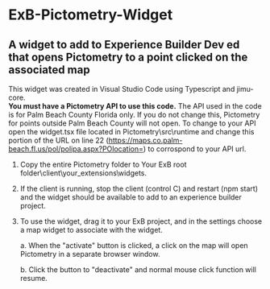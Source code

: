 # ExB-Pictometry-Widget
<h2>A widget to add to Experience Builder Dev ed that opens Pictometry to a point clicked on the associated map</h2>

This widget was created in Visual Studio Code using Typescript and jimu-core.  
<b>You must have a Pictometry API to use this code.</b>  The API used in the code is for Palm Beach County Florida only.  If you do not change this, Pictometry for points outside Palm Beach County will not open.
To change to your API open the widget.tsx file located in Pictometry\src\runtime and change this portion of the URL on line 22 (https://maps.co.palm-beach.fl.us/pol/polipa.aspx?POlocation=) to corrospond to your API url.

1.  Copy the entire Pictometry folder to Your ExB root folder\client\your_extensions\widgets. 
2.  If the client is running, stop the client (control C) and restart (npm start) and the widget should be available to add to an experience builder project.
3.  To use the widget, drag it to your ExB project, and in the settings choose a map widget to associate with the widget.

    a. When the "activate" button is clicked, a click on the map will open Pictometry in a separate browser window.
        
    b. Click the button to "deactivate" and normal mouse click function will resume.
